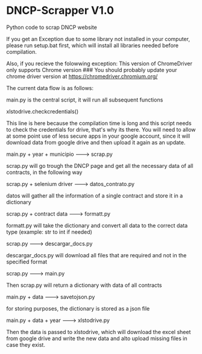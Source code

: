 # DNCP-Scrapper V1.0
Python code to scrap DNCP website

If you get an Exception due to some library not installed in your computer, please run setup.bat first, which will install
all libraries needed before compilation.

Also, if you recieve the folowwing exception:
This version of ChromeDriver only supports Chrome version ###
You should probably update your chrome driver version at https://chromedriver.chromium.org/

The current data flow is as follows:

main.py is the central script, it will run all subsequent functions

xlstodrive.checkcredentials()

This line is here because the compilation time is long and this script needs to check the credentials for drive, that's why
its there. You will need to allow at some point use of less secure apps in your google account, since it will  download 
data from google drive and then upload it again as an update.

main.py + year + municipio ---> scrap.py

scrap.py will go trough the DNCP page and get all the necessary data of all contracts, in the following way

scrap.py + selenium driver ---> datos_contrato.py

datos will gather all the information of a single contract and store it in a dictionary

scrap.py + contract data ---> formatt.py

formatt.py will take the dictionary and convert all data to the correct data type (example: str to int if needed)

scrap.py ---> descargar_docs.py

descargar_docs.py will download all files that are required and not in the specified format

scrap.py ---> main.py

Then scrap.py will return a dictionary with data of all contracts

main.py + data ---> savetojson.py

for storing purposes, the dictionary is stored as a json file

main.py + data + year ---> xlstodrive.py

Then the data is passed to xlstodrive, which will download the excel sheet from google drive and write the new data
and alto upload missing files in case they exist.

